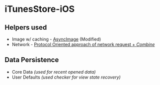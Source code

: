 # iTunesStore-iOS

## Helpers used
 - Image w/ caching - [AsyncImage](https://github.com/V8tr/AsyncImage) (Modified)
 - Network - [Protocol Oriented approach of network request + *Combine*](https://github.com/jangoes/swift-playground/blob/main/Network.playground/Contents.swift)

## Data Persistence
 - Core Data *(used for recent opened data)*
 - User Defaults *(used checker for view state recovery)*
